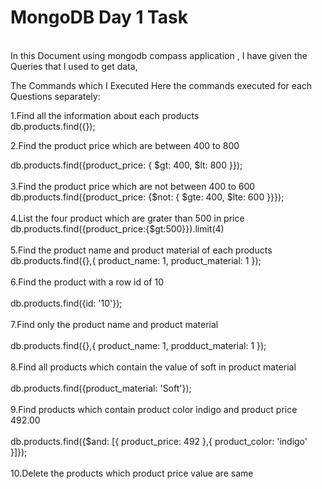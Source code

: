 
<h1>MongoDB Day 1 Task</h1>
<br/>
In this Document using mongodb compass application ,
I have given the Queries that I used to get data,

The Commands which I Executed
Here the commands executed for each Questions separately:

1.Find all the information about each products<br/>
db.products.find({});<br/>

2.Find the product price which are between 400 to 800
<div>
db.products.find({product_price: { $gt: 400, $lt: 800 }});</div>
<br/>
3.Find the product price which are not between 400 to 600<br/>
db.products.find({product_price: {$not: { $gte: 400, $lte: 600 }}});
<br/>
<br/>
4.List the four product which are grater than 500 in price
<br/>
db.products.find({product_price:{$gt:500}}).limit(4)<br/>
<br/>
5.Find the product name and product material of each products
<br/>
db.products.find({},{ product_name: 1, product_material: 1 });
<br/><br/>
6.Find the product with a row id of 10<br/><br/>
db.products.find({id: '10'});
<br/>
<br/>
7.Find only the product name and product material<br/><br/>
db.products.find({},{ product_name: 1, prodduct_material: 1 });
<br/>
<br/>
8.Find all products which contain the value of soft in product material<br/><br/>
db.products.find({product_material: 'Soft'});
<br/>
<br/>
9.Find products which contain product color indigo and product price 492.00
<br/><br/>
db.products.find({$and: [{ product_price: 492 },{ product_color: 'indigo' }]});
<br/>
<br/>
10.Delete the products which product price value are same
